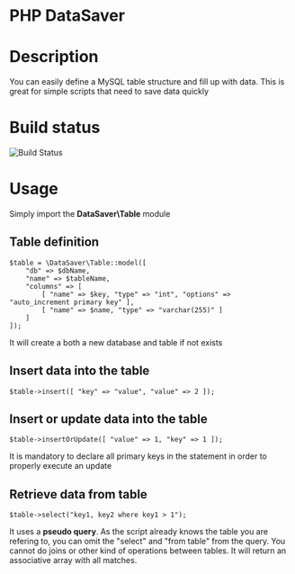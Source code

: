 PHP DataSaver
=============

# Description

You can easily define a MySQL table structure and fill up with data. This is great for simple scripts that need to save data quickly

# Build status

![Build Status](https://api.travis-ci.com/sebaperez/phpdatasaver.svg?branch=master&status=created)

# Usage

Simply import the **DataSaver\Table** module


## Table definition ##

```
$table = \DataSaver\Table::model([
	"db" => $dbName,
	"name" => $tableName,
	"columns" => [
		[ "name" => $key, "type" => "int", "options" => "auto_increment primary key" ],
		[ "name" => $name, "type" => "varchar(255)" ]
	]
]);
```

It will create a both a new database and table if not exists


## Insert data into the table ##

```
$table->insert([ "key" => "value", "value" => 2 ]);
```

## Insert or update data into the table ##

```
$table->insertOrUpdate([ "value" => 1, "key" => 1 ]);
```

It is mandatory to declare all primary keys in the statement in order to properly execute an update


## Retrieve data from table ##

```
$table->select("key1, key2 where key1 > 1");
```

It uses a **pseudo query**. As the script already knows the table you are refering to, you can omit the "select" and "from table" from the query.
You cannot do joins or other kind of operations between tables. It will return an associative array with all matches.
